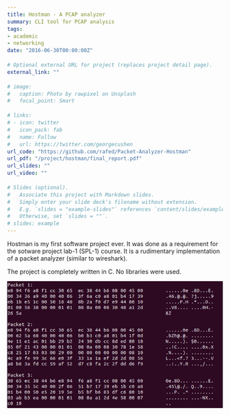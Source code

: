 ```yaml
---
title: Hostman - A PCAP analyzer
summary: CLI tool for PCAP analysis
tags:
- academic
- networking
date: "2016-06-30T00:00:00Z"

# Optional external URL for project (replaces project detail page).
external_link: ""

# image:
#   caption: Photo by rawpixel on Unsplash
#   focal_point: Smart

# links:
# - icon: twitter
#   icon_pack: fab
#   name: Follow
#   url: https://twitter.com/georgecushen
url_code: "https://github.com/rafed/Packet-Analyzer-Hostman"
url_pdf: "/project/hostman/final_report.pdf"
url_slides: ""
url_video: ""

# Slides (optional).
#   Associate this project with Markdown slides.
#   Simply enter your slide deck's filename without extension.
#   E.g. `slides = "example-slides"` references `content/slides/example-slides.md`.
#   Otherwise, set `slides = ""`.
# slides: example
---
```


Hostman is my first software project ever. It was done as a requirement for the sotware project lab-1 (SPL-1) course. It is a rudimentary implementation of a packet analyzer (similar to wireshark).

The project is completely written in C. No libraries were used.

![hostman packet details](./ss1.png)